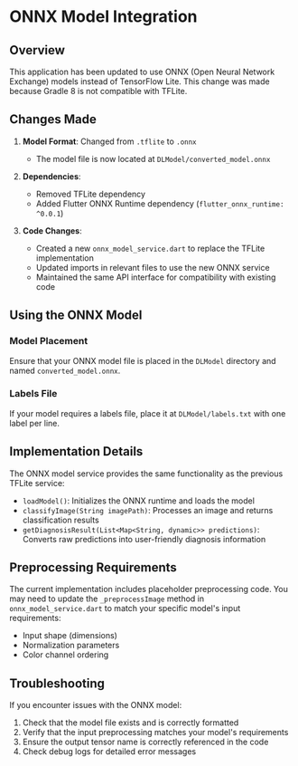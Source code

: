 # ONNX Model Integration

## Overview
This application has been updated to use ONNX (Open Neural Network Exchange) models instead of TensorFlow Lite. This change was made because Gradle 8 is not compatible with TFLite.

## Changes Made

1. **Model Format**: Changed from `.tflite` to `.onnx`
   - The model file is now located at `DLModel/converted_model.onnx`

2. **Dependencies**:
   - Removed TFLite dependency
   - Added Flutter ONNX Runtime dependency (`flutter_onnx_runtime: ^0.0.1`)

3. **Code Changes**:
   - Created a new `onnx_model_service.dart` to replace the TFLite implementation
   - Updated imports in relevant files to use the new ONNX service
   - Maintained the same API interface for compatibility with existing code

## Using the ONNX Model

### Model Placement
Ensure that your ONNX model file is placed in the `DLModel` directory and named `converted_model.onnx`.

### Labels File
If your model requires a labels file, place it at `DLModel/labels.txt` with one label per line.

## Implementation Details

The ONNX model service provides the same functionality as the previous TFLite service:

- `loadModel()`: Initializes the ONNX runtime and loads the model
- `classifyImage(String imagePath)`: Processes an image and returns classification results
- `getDiagnosisResult(List<Map<String, dynamic>> predictions)`: Converts raw predictions into user-friendly diagnosis information

## Preprocessing Requirements

The current implementation includes placeholder preprocessing code. You may need to update the `_preprocessImage` method in `onnx_model_service.dart` to match your specific model's input requirements:

- Input shape (dimensions)
- Normalization parameters
- Color channel ordering

## Troubleshooting

If you encounter issues with the ONNX model:

1. Check that the model file exists and is correctly formatted
2. Verify that the input preprocessing matches your model's requirements
3. Ensure the output tensor name is correctly referenced in the code
4. Check debug logs for detailed error messages